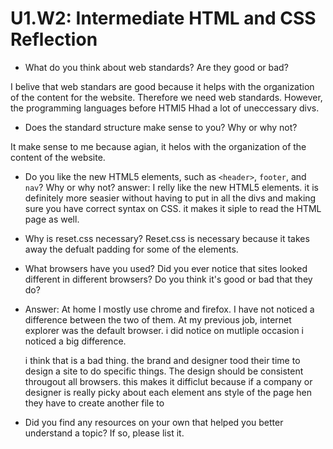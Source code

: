 # U1.W2: Intermediate HTML and CSS Reflection

* What do you think about web standards? Are they good or bad?

I belive that web standars are good because it helps with the organization of the content for the website. Therefore we need web standards. However, the programming languages before HTMl5 Hhad a lot of uneccessary divs. 

* Does the standard structure make sense to you? Why or why not?

It make sense to me because agian, it helos with the organization of the content of the website. 

* Do you like the new HTML5 elements, such as `<header>`, `footer`, and `nav`? Why or why not?
  answer: I relly like the new HTML5 elements. it is definitely more seasier without having to put in all the divs and making sure you have correct syntax on CSS. it makes it siple to read the HTML page as well.

* Why is reset.css necessary? 
Reset.css is necessary because it takes away the defualt padding for some of the elements. 

* What browsers have you used? Did you ever notice that sites looked different in different browsers? Do you think it's good or bad that they do? 
- Answer: At home I mostly use chrome and firefox. I have not noticed a difference between the two of them. At my previous job, internet explorer was the default browser. i did notice on mutliple occasion i noticed a big difference.

  i think that is a bad thing. the brand and designer tood their time to design a site to do specific things. The design should be consistent througout all browsers. this makes it difficlut because if a company or designer is really picky about each element ans style of the page hen they have to create another file to 

* Did you find any resources on your own that helped you better understand a topic? If so, please list it.